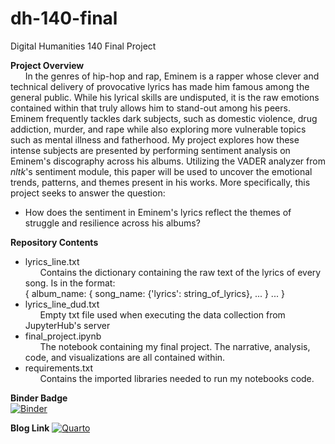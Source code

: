 # dh-140-final
Digital Humanities 140 Final Project 

**Project Overview**    
&nbsp;&nbsp;&nbsp;&nbsp;&nbsp;&nbsp;In the genres of hip-hop and rap, Eminem is a rapper whose clever and technical delivery of provocative lyrics has made him famous among the general public. While his lyrical skills are undisputed, it is the raw emotions contained within that truly allows him to stand-out among his peers. Eminem frequently tackles dark subjects, such as domestic violence, drug addiction, murder, and rape while also exploring more vulnerable topics such as mental illness and fatherhood. My project explores how these intense subjects are presented by performing sentiment analysis on Eminem's discography across his albums. Utilizing the VADER analyzer from *nltk*'s sentiment module, this paper will be used to uncover the emotional trends, patterns, and themes present in his works. More specifically, this project seeks to answer the question:  
- How does the sentiment in Eminem's lyrics reflect the themes of struggle and resilience across his albums?  

**Repository Contents**
- lyrics_line.txt  
&nbsp;&nbsp;&nbsp;&nbsp;&nbsp;&nbsp;Contains the dictionary containing the raw text of the lyrics of every song. Is in the format:  
{ album_name: { song_name: {'lyrics': string_of_lyrics}, ... } ... }
- lyrics_line_dud.txt  
&nbsp;&nbsp;&nbsp;&nbsp;&nbsp;&nbsp;Empty txt file used when executing the data collection from JupyterHub's server
- final_project.ipynb  
&nbsp;&nbsp;&nbsp;&nbsp;&nbsp;&nbsp;The notebook containing my final project. The narrative, analysis, code, and visualizations are all contained within. 
- requirements.txt  
&nbsp;&nbsp;&nbsp;&nbsp;&nbsp;&nbsp;Contains the imported libraries needed to run my notebooks code. 

**Binder Badge**  
[![Binder](https://mybinder.org/badge_logo.svg)](https://mybinder.org/v2/gh/TheSpamFan/dh-140-final.git/HEAD)

**Blog Link**
[![Quarto](https://img.shields.io/badge/Visit%20Blog-Quarto-green)](https://thespamfan.github.io/dh-140-blog/posts/final_blog.html)